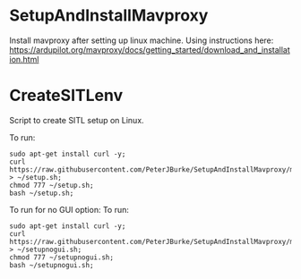 # SetupAndInstallMavproxy
Install mavproxy after setting up linux machine.
Using instructions here:
https://ardupilot.org/mavproxy/docs/getting_started/download_and_installation.html


# CreateSITLenv
Script to create SITL setup on Linux.

To run: 
 ```
sudo apt-get install curl -y;
curl https://raw.githubusercontent.com/PeterJBurke/SetupAndInstallMavproxy/main/setup.sh > ~/setup.sh;
chmod 777 ~/setup.sh;
bash ~/setup.sh;
```
To run for no GUI option:
To run: 
 ```
sudo apt-get install curl -y;
curl https://raw.githubusercontent.com/PeterJBurke/SetupAndInstallMavproxy/main/setupnogui.sh > ~/setupnogui.sh;
chmod 777 ~/setupnogui.sh;
bash ~/setupnogui.sh;
```

